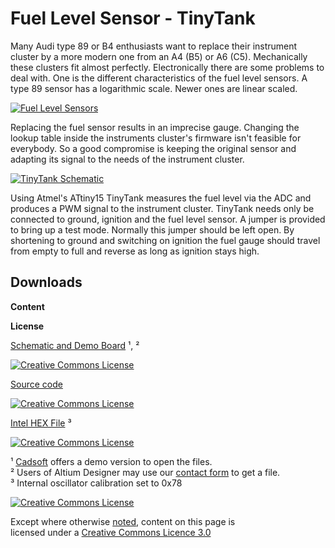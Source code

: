 Fuel Level Sensor - TinyTank
============================

Many Audi type 89 or B4 enthusiasts want to replace their instrument cluster by a more modern one from an A4 (B5) or A6 (C5). Mechanically these clusters fit almost perfectly. Electronically there are some problems to deal with. One is the different characteristics of the fuel level sensors. A type 89 sensor has a logarithmic scale. Newer ones are linear scaled.  
  
[![Fuel Level Sensors](/web/20170814005557im_/http://www.alm.hk/tiny/images/fuellevelsensors_small.jpg)](downloads/FuelLevelSensors.pdf)  
  
Replacing the fuel sensor results in an imprecise gauge. Changing the lookup table inside the instruments cluster's firmware isn't feasible for everybody. So a good compromise is keeping the original sensor and adapting its signal to the needs of the instrument cluster.  
  
[![TinyTank Schematic](/web/20170814005557im_/http://www.alm.hk/tiny/images/tinytank_small.jpg)](downloads/TinyTankSchematic.pdf)  
  
Using Atmel's ATtiny15 TinyTank measures the fuel level via the ADC and produces a PWM signal to the instrument cluster. TinyTank needs only be connected to ground, ignition and the fuel level sensor. A jumper is provided to bring up a test mode. Normally this jumper should be left open. By shortening to ground and switching on ignition the fuel gauge should travel from empty to full and reverse as long as ignition stays high.  
  

Downloads
---------

**Content**

**License**

[Schematic and Demo Board](downloads/TinyTankSchematic.zip) ¹, ²

 [![Creative Commons License](https://web.archive.org/web/20170814005557im_/http://i.creativecommons.org/l/by-nc-sa/3.0/hk/88x31.png)](https://web.archive.org/web/20170814005557/http://creativecommons.org/licenses/by-nc-sa/3.0/hk/) 

[Source code](downloads/TinyTank.zip)

 [![Creative Commons License](https://web.archive.org/web/20170814005557im_/http://i.creativecommons.org/l/GPL/2.0/88x62.png)](https://web.archive.org/web/20170814005557/http://creativecommons.org/licenses/GPL/2.0/) 

[Intel HEX File](downloads/TinyTank.hex) ³

 [![Creative Commons License](https://web.archive.org/web/20170814005557im_/http://i.creativecommons.org/l/GPL/2.0/88x62.png)](https://web.archive.org/web/20170814005557/http://creativecommons.org/licenses/GPL/2.0/) 

  
¹ [Cadsoft](https://web.archive.org/web/20170814005557/http://www.cadsoftusa.com/index.htm.en) offers a demo version to open the files.  
² Users of Altium Designer may use our [contact form](/web/20170814005557/http://www.alm.hk/contact.php) to get a file.  
³ Internal oscillator calibration set to 0x78  
  
  
  
  
  

 [![Creative Commons License](https://web.archive.org/web/20170814005557im_/http://i.creativecommons.org/l/by-nc-sa/3.0/hk/88x31.png)](https://web.archive.org/web/20170814005557/http://creativecommons.org/licenses/by-nc-sa/3.0/hk/) 

Except where otherwise [noted](/web/20170814005557/http://www.alm.hk/termsofuse.php), content on this page is  
licensed under a [Creative Commons Licence 3.0](https://web.archive.org/web/20170814005557/http://creativecommons.org/licenses/by-nc-sa/3.0/hk/)
